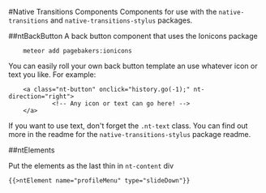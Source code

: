 #Native Transitions Components
Components for use with the `native-transitions` and `native-transitions-stylus` packages.

##ntBackButton
A back button component that uses the Ionicons package

```
	meteor add pagebakers:ionicons
```

You can easily roll your own back button template an use whatever icon or text you like.  For example:

```
	<a class="nt-button" onclick="history.go(-1);" nt-direction="right">
			<!-- Any icon or text can go here! -->
	</a>
```

If you want to use text, don't forget the `.nt-text` class.  You can find out more in the readme for the `native-transitions-stylus` package readme.



##ntElements

Put the elements as the last thin in  `nt-content` div

`{{>ntElement name="profileMenu" type="slideDown"}}`

